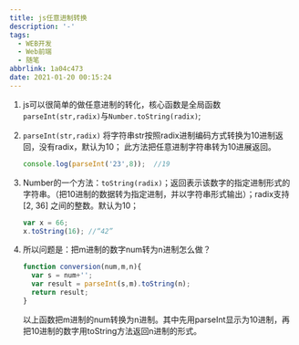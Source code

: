 ```yaml
---
title: js任意进制转换
description: '-'
tags:
  - WEB开发
  - Web前端
  - 随笔
abbrlink: 1a04c473
date: 2021-01-20 00:15:24
---
```




1. js可以很简单的做任意进制的转化，核心函数是全局函数`parseInt(str,radix)`与`Number.toString(radix)`;

   

2. `parseInt(str,radix)` 将字符串str按照radix进制编码方式转换为10进制返回，没有radix，默认为10； 此方法把任意进制字符串转为10进展返回。

   ```javascript
   console.log(parseInt('23',8));  //19
   ```

   

3. Number的一个方法：`toString(radix)`；返回表示该数字的指定进制形式的字符串。（把10进制的数据转为指定进制，并以字符串形式输出）；radix支持 [2, 36] 之间的整数。默认为10；

   ```javascript
   var x = 66;
   x.toString(16); //“42”
   ```



4. 所以问题是：把m进制的数字num转为n进制怎么做？

   ```javascript
   function conversion(num,m,n){
     var s = num+'';
     var result = parseInt(s,m).toString(n);
     return result;
   }
   ```

   以上函数把m进制的num转换为n进制。其中先用parseInt显示为10进制，再把10进制的数字用toString方法返回n进制的形式。